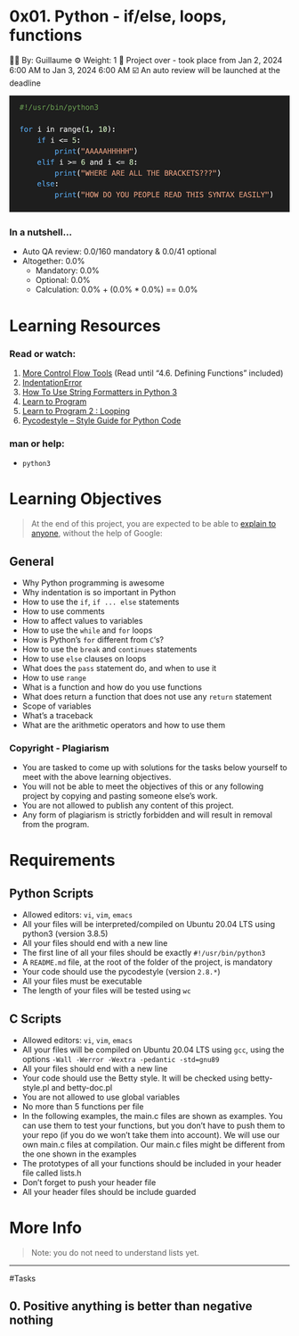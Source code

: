 # 0x01. Python - if/else, loops, functions

:teacher: By: Guillaume
:gear: Weight: 1
:calendar: Project over - took place from Jan 2, 2024 6:00 AM to Jan 3, 2024 6:00 AM
:ballot_box_with_check: An auto review will be launched at the deadline

![code](./code.png)

### In a nutshell…
- Auto QA review: 0.0/160 mandatory & 0.0/41 optional
- Altogether:  0.0%
  - Mandatory: 0.0%
  - Optional: 0.0%
  - Calculation:  0.0% + (0.0% * 0.0%)  == 0.0%

# Learning Resources
### Read or watch:
1. [More Control Flow Tools](https://intranet.alxswe.com/rltoken/jpjs5EnZTpBLLEremJYjPQ) (Read until “4.6. Defining Functions” included)
1. [IndentationError](https://intranet.alxswe.com/rltoken/F9n2AE-fpEPzt2PfBMGYAQ)
1. [How To Use String Formatters in Python 3](https://intranet.alxswe.com/rltoken/ZdtRIAkFu8dMBT99DcFBNg)
1. [Learn to Program](https://intranet.alxswe.com/rltoken/ElQgZYNHrLI7kV_ysEB1hQ)
1. [Learn to Program 2 : Looping](https://intranet.alxswe.com/rltoken/ElQgZYNHrLI7kV_ysEB1hQ)
1. [Pycodestyle – Style Guide for Python Code](https://intranet.alxswe.com/rltoken/TuTTnEg_Rwn8U1g3PEsZmA)

### man or help:
- `python3`

# Learning Objectives
> At the end of this project, you are expected to be able to [explain to anyone](https://intranet.alxswe.com/rltoken/SdBJUMTPS5VW3cQNkhaeSg), without the help of Google:

## General
- Why Python programming is awesome
- Why indentation is so important in Python
- How to use the `if`, `if ... else` statements
- How to use comments
- How to affect values to variables
- How to use the `while` and `for` loops
- How is Python’s `for` different from `C`‘s?
- How to use the `break` and `continues` statements
- How to use `else` clauses on loops
- What does the `pass` statement do, and when to use it
- How to use `range`
- What is a function and how do you use functions
- What does return a function that does not use any `return` statement
- Scope of variables
- What’s a traceback
- What are the arithmetic operators and how to use them

### Copyright - Plagiarism
- You are tasked to come up with solutions for the tasks below yourself to meet with the above learning objectives.
- You will not be able to meet the objectives of this or any following project by copying and pasting someone else’s work.
- You are not allowed to publish any content of this project.
- Any form of plagiarism is strictly forbidden and will result in removal from the program.

# Requirements
## Python Scripts
- Allowed editors: `vi`, `vim`, `emacs`
- All your files will be interpreted/compiled on Ubuntu 20.04 LTS using python3 (version 3.8.5)
- All your files should end with a new line
- The first line of all your files should be exactly `#!/usr/bin/python3`
- A `README.md` file, at the root of the folder of the project, is mandatory
- Your code should use the pycodestyle (version `2.8.*`)
- All your files must be executable
- The length of your files will be tested using `wc`

## C Scripts
- Allowed editors: `vi`, `vim`, `emacs`
- All your files will be compiled on Ubuntu 20.04 LTS using `gcc`, using the options `-Wall -Werror -Wextra -pedantic -std=gnu89`
- All your files should end with a new line
- Your code should use the Betty style. It will be checked using betty-style.pl and betty-doc.pl
- You are not allowed to use global variables
- No more than 5 functions per file
- In the following examples, the main.c files are shown as examples. You can use them to test your functions, but you don’t have to push them to your repo (if you do we won’t take them into account). We will use our own main.c files at compilation. Our main.c files might be different from the one shown in the examples
- The prototypes of all your functions should be included in your header file called lists.h
- Don’t forget to push your header file
- All your header files should be include guarded

# More Info
> Note: you do not need to understand lists yet.

<hr>

#Tasks

## 0. Positive anything is better than negative nothing 
